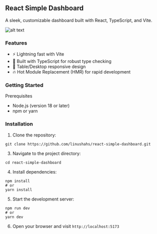 ## React Simple Dashboard
A sleek, customizable dashboard built with React, TypeScript, and Vite.

![alt text](https://github.com/linushahs/react-simple-dashboard/tree/main/public/dashboard.png)

### Features
- ⚡️ Lightning fast with Vite
- 🔧 Built with TypeScript for robust type checking
- 📱 Table/Desktop responsive design
- 🔥 Hot Module Replacement (HMR) for rapid development

### Getting Started
Prerequisites
- Node.js (version 18 or later)
- npm or yarn
  
### Installation
1. Clone the repository:
```
git clone https://github.com/linushahs/react-simple-dashboard.git
```

3. Navigate to the project directory:
```
cd react-simple-dashboard
```
4. Install dependencies:
```
npm install
# or
yarn install
```
5. Start the development server:
```
npm run dev
# or
yarn dev
```
6. Open your browser and visit
```http://localhost:5173```
